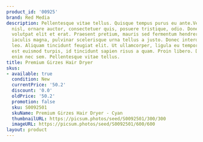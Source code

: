 ```yaml
---
product_id: '00925'
brand: Red Media
description: Pellentesque vitae tellus. Quisque tempus purus eu ante.Vestibulum sapien
  nisl, ornare auctor, consectetuer quis, posuere tristique, odio. Donec ut dolor.Duis
  volutpat elit et erat. Praesent pretium, mauris sed fermentum hendrerit, nulla lorem
  iaculis magna, pulvinar scelerisque urna tellus a justo. Donec interdum feugiat
  leo. Aliquam tincidunt feugiat elit. Ut ullamcorper, ligula eu tempor congue, eros
  est euismod turpis, id tincidunt sapien risus a quam. Proin libero. Donec varius
  enim nec sem. Pellentesque vitae tellus.
title: Premium Girzes Hair Dryer
skus:
- available: true
  condition: New
  currentPrice: '50.2'
  discount: '0.0'
  oldPrice: '50.2'
  promotion: false
  sku: S0092501
  skuName: Premium Girzes Hair Dryer - Cyan
  thumbnailURL: https://picsum.photos/seed/S0092501/300/300
  imageURL: https://picsum.photos/seed/S0092501/600/600
layout: product
---
```

